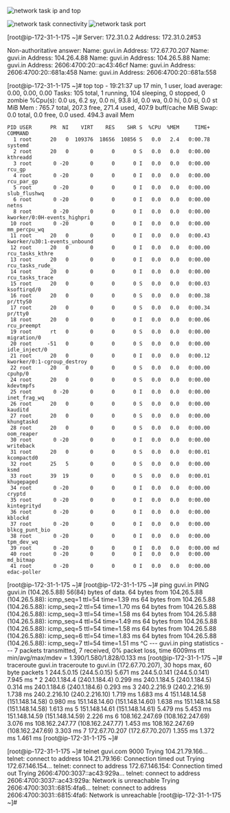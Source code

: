 
![network task ip and top](https://github.com/user-attachments/assets/09c6d857-8775-477e-a5e8-f3f840ded787)

![network task connectivity](https://github.com/user-attachments/assets/0eebc51c-bb66-4a8a-80fc-17db4c373ffc)
![network task port](https://github.com/user-attachments/assets/13e51770-0285-4113-8129-5bca45357d52)

[root@ip-172-31-1-175 ~]#
Server:         172.31.0.2
Address:        172.31.0.2#53

Non-authoritative answer:
Name:   guvi.in
Address: 172.67.70.207
Name:   guvi.in
Address: 104.26.4.88
Name:   guvi.in
Address: 104.26.5.88
Name:   guvi.in
Address: 2606:4700:20::ac43:46cf
Name:   guvi.in
Address: 2606:4700:20::681a:458
Name:   guvi.in
Address: 2606:4700:20::681a:558

[root@ip-172-31-1-175 ~]# top
top - 19:21:37 up 17 min,  1 user,  load average: 0.00, 0.00, 0.00
Tasks: 105 total,   1 running, 104 sleeping,   0 stopped,   0 zombie
%Cpu(s):  0.0 us,  6.2 sy,  0.0 ni, 93.8 id,  0.0 wa,  0.0 hi,  0.0 si,  0.0 st
MiB Mem :    765.7 total,    207.3 free,    271.4 used,    407.9 buff/cache
MiB Swap:      0.0 total,      0.0 free,      0.0 used.    494.3 avail Mem

    PID USER      PR  NI    VIRT    RES    SHR S  %CPU  %MEM     TIME+ COMMAND
      1 root      20   0  109376  18656  10856 S   0.0   2.4   0:00.78 systemd
      2 root      20   0       0      0      0 S   0.0   0.0   0:00.00 kthreadd
      3 root       0 -20       0      0      0 I   0.0   0.0   0:00.00 rcu_gp
      4 root       0 -20       0      0      0 I   0.0   0.0   0:00.00 rcu_par_gp
      5 root       0 -20       0      0      0 I   0.0   0.0   0:00.00 slub_flushwq
      6 root       0 -20       0      0      0 I   0.0   0.0   0:00.00 netns
      8 root       0 -20       0      0      0 I   0.0   0.0   0:00.00 kworker/0:0H-events_highpri
     10 root       0 -20       0      0      0 I   0.0   0.0   0:00.00 mm_percpu_wq
     11 root      20   0       0      0      0 I   0.0   0.0   0:00.43 kworker/u30:1-events_unbound
     12 root      20   0       0      0      0 I   0.0   0.0   0:00.00 rcu_tasks_kthre
     13 root      20   0       0      0      0 I   0.0   0.0   0:00.00 rcu_tasks_rude_
     14 root      20   0       0      0      0 I   0.0   0.0   0:00.00 rcu_tasks_trace
     15 root      20   0       0      0      0 S   0.0   0.0   0:00.03 ksoftirqd/0
     16 root      20   0       0      0      0 S   0.0   0.0   0:00.38 pr/ttyS0
     17 root      20   0       0      0      0 S   0.0   0.0   0:00.34 pr/tty0
     18 root      20   0       0      0      0 I   0.0   0.0   0:00.06 rcu_preempt
     19 root      rt   0       0      0      0 S   0.0   0.0   0:00.00 migration/0
     20 root     -51   0       0      0      0 S   0.0   0.0   0:00.00 idle_inject/0
     21 root      20   0       0      0      0 I   0.0   0.0   0:00.12 kworker/0:1-cgroup_destroy
     22 root      20   0       0      0      0 S   0.0   0.0   0:00.00 cpuhp/0
     24 root      20   0       0      0      0 S   0.0   0.0   0:00.00 kdevtmpfs
     25 root       0 -20       0      0      0 I   0.0   0.0   0:00.00 inet_frag_wq
     26 root      20   0       0      0      0 S   0.0   0.0   0:00.00 kauditd
     27 root      20   0       0      0      0 S   0.0   0.0   0:00.00 khungtaskd
     28 root      20   0       0      0      0 S   0.0   0.0   0:00.00 oom_reaper
     30 root       0 -20       0      0      0 I   0.0   0.0   0:00.00 writeback
     31 root      20   0       0      0      0 S   0.0   0.0   0:00.01 kcompactd0
     32 root      25   5       0      0      0 S   0.0   0.0   0:00.00 ksmd
     33 root      39  19       0      0      0 S   0.0   0.0   0:00.01 khugepaged
     34 root       0 -20       0      0      0 I   0.0   0.0   0:00.00 cryptd
     35 root       0 -20       0      0      0 I   0.0   0.0   0:00.00 kintegrityd
     36 root       0 -20       0      0      0 I   0.0   0.0   0:00.00 kblockd
     37 root       0 -20       0      0      0 I   0.0   0.0   0:00.00 blkcg_punt_bio
     38 root       0 -20       0      0      0 I   0.0   0.0   0:00.00 tpm_dev_wq
     39 root       0 -20       0      0      0 I   0.0   0.0   0:00.00 md
     40 root       0 -20       0      0      0 I   0.0   0.0   0:00.00 md_bitmap
     41 root       0 -20       0      0      0 I   0.0   0.0   0:00.00 edac-poller
[root@ip-172-31-1-175 ~]#
[root@ip-172-31-1-175 ~]# ping guvi.in
PING guvi.in (104.26.5.88) 56(84) bytes of data.
64 bytes from 104.26.5.88 (104.26.5.88): icmp_seq=1 ttl=54 time=1.39 ms
64 bytes from 104.26.5.88 (104.26.5.88): icmp_seq=2 ttl=54 time=1.70 ms
64 bytes from 104.26.5.88 (104.26.5.88): icmp_seq=3 ttl=54 time=1.58 ms
64 bytes from 104.26.5.88 (104.26.5.88): icmp_seq=4 ttl=54 time=1.49 ms
64 bytes from 104.26.5.88 (104.26.5.88): icmp_seq=5 ttl=54 time=1.58 ms
64 bytes from 104.26.5.88 (104.26.5.88): icmp_seq=6 ttl=54 time=1.83 ms
64 bytes from 104.26.5.88 (104.26.5.88): icmp_seq=7 ttl=54 time=1.51 ms
^C
--- guvi.in ping statistics ---
7 packets transmitted, 7 received, 0% packet loss, time 6009ms
rtt min/avg/max/mdev = 1.390/1.580/1.828/0.133 ms
[root@ip-172-31-1-175 ~]# traceroute guvi.in
traceroute to guvi.in (172.67.70.207), 30 hops max, 60 byte packets
 1  244.5.0.15 (244.5.0.15)  5.671 ms 244.5.0.141 (244.5.0.141)  7.945 ms *
 2  240.1.184.4 (240.1.184.4)  0.299 ms 240.1.184.5 (240.1.184.5)  0.314 ms 240.1.184.6 (240.1.184.6)  0.293 ms
 3  240.2.216.9 (240.2.216.9)  1.738 ms 240.2.216.10 (240.2.216.10)  1.719 ms  1.683 ms
 4  151.148.14.58 (151.148.14.58)  0.980 ms 151.148.14.60 (151.148.14.60)  1.638 ms 151.148.14.58 (151.148.14.58)  1.613 ms
 5  151.148.14.61 (151.148.14.61)  5.479 ms  5.453 ms 151.148.14.59 (151.148.14.59)  2.226 ms
 6  108.162.247.69 (108.162.247.69)  3.076 ms 108.162.247.77 (108.162.247.77)  1.453 ms 108.162.247.69 (108.162.247.69)  3.303 ms
 7  172.67.70.207 (172.67.70.207)  1.355 ms  1.372 ms  1.461 ms
[root@ip-172-31-1-175 ~]#

[root@ip-172-31-1-175 ~]# telnet guvi.com 9000
Trying 104.21.79.166...
telnet: connect to address 104.21.79.166: Connection timed out
Trying 172.67.146.154...
telnet: connect to address 172.67.146.154: Connection timed out
Trying 2606:4700:3037::ac43:929a...
telnet: connect to address 2606:4700:3037::ac43:929a: Network is unreachable
Trying 2606:4700:3031::6815:4fa6...
telnet: connect to address 2606:4700:3031::6815:4fa6: Network is unreachable
[root@ip-172-31-1-175 ~]#



